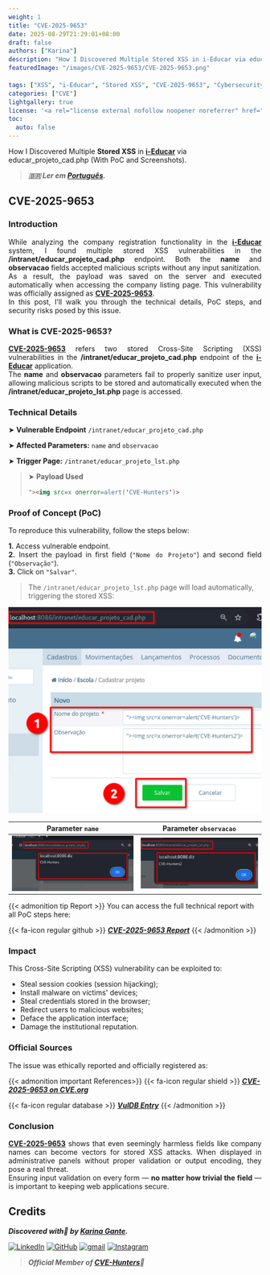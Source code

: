 ```yaml
---
weight: 1
title: "CVE-2025-9653"
date: 2025-08-29T21:29:01+08:00
draft: false
authors: ["Karina"]
description: "How I Discovered Multiple Stored XSS in i-Educar via educar_projeto_cad.php (With PoC and Screenshots)"
featuredImage: "/images/CVE-2025-9653/CVE-2025-9653.png"

tags: ["XSS", "i-Educar", "Stored XSS", "CVE-2025-9653", "Cybersecurity"]
categories: ["CVE"]
lightgallery: true
license: '<a rel="license external nofollow noopener noreferrer" href="https://creativecommons.org/licenses/by-nc/4.0/" target="_blank">CC BY-NC 4.0</a>'
toc:
  auto: false
---
```


How I Discovered Multiple **Stored XSS** in <b><a href="https://github.com/portabilis/i-educar" target=_blank>i-Educar</a></b> via educar_projeto_cad.php (With PoC and Screenshots).

<!--more-->

> ***🇧🇷 Ler em [Português](http://karinagante.github.io/pt-br/cve-2025-9653).***

## CVE-2025-9653

### Introduction

<p align="justify">While analyzing the company registration functionality in the <b><a href="https://github.com/portabilis/i-educar" target=_blank>i-Educar</a></b> system, I found multiple stored XSS vulnerabilities in the <b>/intranet/educar_projeto_cad.php</b> endpoint. Both the <b>name</b> and <b>observacao</b> fields accepted malicious scripts without any input sanitization. </br> As a result, the payload was saved on the server and executed automatically when accessing the company listing page. This vulnerability was officially assigned as <b><a href="https://www.cve.org/CVERecord?id=CVE-2025-9653" target=_blank>CVE-2025-9653</a></b>. </br> In this post, I’ll walk you through the technical details, PoC steps, and security risks posed by this issue. </p>

### What is CVE-2025-9653?

<p align="justify"><b><a href="https://www.cve.org/CVERecord?id=CVE-2025-9653" target=_blank>CVE-2025-9653</a></b> refers two stored Cross-Site Scripting (XSS) vulnerabilities in the <b>/intranet/educar_projeto_cad.php</b> endpoint of the <b><a href="https://github.com/portabilis/i-educar" target=_blank>i-Educar</a></b> application. </br> The <b>name</b> and <b>observacao</b> parameters fail to properly sanitize user input, allowing malicious scripts to be stored and automatically executed when the <b>/intranet/educar_projeto_lst.php</b> page is accessed. </p>

### Technical Details

➤ **Vulnerable Endpoint** `/intranet/educar_projeto_cad.php`

➤ **Affected Parameters:** `name` and `observacao`

➤ **Trigger Page:** `/intranet/educar_projeto_lst.php`

> ➤ **Payload Used** 
> ```html
>"><img src=x onerror=alert('CVE-Hunters')>
>```

### Proof of Concept (PoC)

To reproduce this vulnerability, follow the steps below:

<p align="justify"><b>1.</b> Access vulnerable endpoint. <br><b>2.</b> Insert the payload in first field (<code>"Nome do Projeto"</code>) and second field (<code>"Observação"</code>). <br><b>3.</b> Click on <code>"Salvar"</code>.</p>

> The `/intranet/educar_projeto_lst.php` page will load automatically, triggering the stored XSS:

![](/images/CVE-2025-9653/PoC1.png) 

|   Parameter `name`         |    Parameter `observacao`        |
|:------------:|:------------:|
| ![](/images/CVE-2025-9653/PoC2.png)    | ![](/images/CVE-2025-9653/PoC3.png)  |

{{< admonition tip Report >}} 
You can access the full technical report with all PoC steps here:

{{< fa-icon regular github >}} 
***[CVE-2025-9653 Report](https://github.com/KarinaGante/KGSec/blob/main/CVEs/i-educar/CVE-2025-9653.md)***
{{< /admonition >}}

### Impact

This Cross-Site Scripting (XSS) vulnerability can be exploited to:

- Steal session cookies (session hijacking);
- Install malware on victims' devices;
- Steal credentials stored in the browser;
- Redirect users to malicious websites;
- Deface the application interface;
- Damage the institutional reputation.

### Official Sources

The issue was ethically reported and officially registered as:

{{< admonition important References>}} 
{{< fa-icon regular shield >}} 
***[CVE-2025-9653 on CVE.org](https://www.cve.org/CVERecord?id=CVE-2025-9653)***

{{< fa-icon regular database >}} 
***[VulDB Entry](https://vuldb.com/?id.321861)***
{{< /admonition >}}

### Conclusion

<p align="justify"><b><a href="https://www.cve.org/CVERecord?id=CVE-2025-9653" target=_blank>CVE-2025-9653</a></b> shows that even seemingly harmless fields like company names can become vectors for stored XSS attacks. When displayed in administrative panels without proper validation or output encoding, they pose a real threat. </br> Ensuring input validation on every form — <b>no matter how trivial the field</b> — is important to keeping web applications secure.</p>

## Credits

***Discovered with💜 by [Karina Gante](https://karinagante.github.io/).***

[![LinkedIn](https://skillicons.dev/icons?i=linkedin&theme=dark)](https://www.linkedin.com/in/karina-gante/)
[![GitHub](https://skillicons.dev/icons?i=github&theme=dark)](https://www.github.com/KarinaGante/)
[![gmail](https://skillicons.dev/icons?i=gmail&theme=dark)](mailto:karina.gante1@gmail.com)
[![Instagram](https://skillicons.dev/icons?i=instagram&theme=dark)](https://www.instagram.com/karinovisk02/)

> ***Official Member of [CVE-Hunters](https://www.cvehunters.com/)🏹***